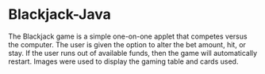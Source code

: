 # Blackjack-Java
The Blackjack game is a simple one-on-one applet that competes versus the computer. The user is given the option to 
alter the bet amount, hit, or stay. If the user runs out of available funds, then the game will
automatically restart. Images were used to display the gaming table and cards used.
